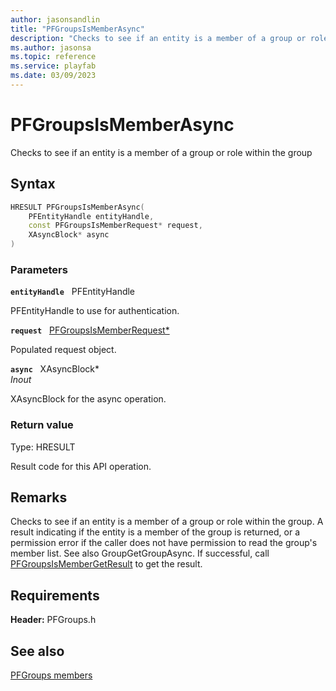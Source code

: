 ```yaml
---
author: jasonsandlin
title: "PFGroupsIsMemberAsync"
description: "Checks to see if an entity is a member of a group or role within the group"
ms.author: jasonsa
ms.topic: reference
ms.service: playfab
ms.date: 03/09/2023
---
```


# PFGroupsIsMemberAsync  

Checks to see if an entity is a member of a group or role within the group  

## Syntax  
  
```cpp
HRESULT PFGroupsIsMemberAsync(  
    PFEntityHandle entityHandle,  
    const PFGroupsIsMemberRequest* request,  
    XAsyncBlock* async  
)  
```  
  
### Parameters  
  
**`entityHandle`** &nbsp; PFEntityHandle  
  
PFEntityHandle to use for authentication.  
  
**`request`** &nbsp; [PFGroupsIsMemberRequest*](../../pfgroupstypes/structs/pfgroupsismemberrequest.md)  
  
Populated request object.  
  
**`async`** &nbsp; XAsyncBlock*  
*_Inout_*  
  
XAsyncBlock for the async operation.  
  
  
### Return value
Type: HRESULT
  
Result code for this API operation.
  
## Remarks  
  
Checks to see if an entity is a member of a group or role within the group. A result indicating if the entity is a member of the group is returned, or a permission error if the caller does not have permission to read the group's member list. See also GroupGetGroupAsync. If successful, call [PFGroupsIsMemberGetResult](pfgroupsismembergetresult.md) to get the result.
  
## Requirements  
  
**Header:** PFGroups.h
  
## See also  
[PFGroups members](../pfgroups_members.md)  

  
  
